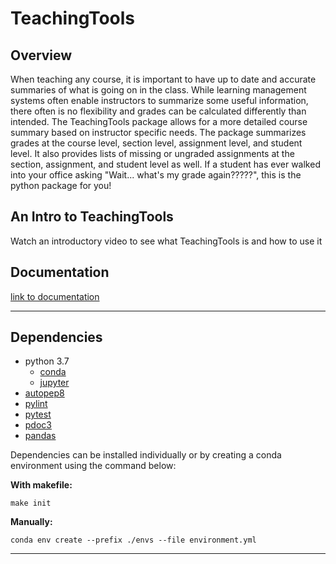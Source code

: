 # TeachingTools

## Overview

When teaching any course, it is important to have up to date and accurate summaries of what is going on in the class. While learning management systems often enable instructors to summarize some useful information, there often is no flexibility and grades can be calculated differently than intended. The TeachingTools package allows for a more detailed course summary based on instructor specific needs. The package summarizes grades at the course level, section level, assignment level, and student level. It also provides lists of missing or ungraded assignments at the section, assignment, and student level as well. If a student has ever walked into your office asking "Wait... what's my grade again?????", this is the python package for you!

## An Intro to TeachingTools

Watch an introductory video to see what TeachingTools is and how to use it

## Documentation

[link to documentation](TeachingTools)

---

## Dependencies
* python 3.7
  * [conda](https://docs.conda.io/projects/conda/en/latest/user-guide/install/index.html)
  * [jupyter](https://jupyter.readthedocs.io/en/latest/install.html)
* [autopep8](https://pypi.org/project/autopep8/)
* [pylint](http://pylint.pycqa.org/en/latest/user_guide/installation.html)
* [pytest](https://docs.pytest.org/en/stable/getting-started.html)
* [pdoc3](https://pypi.org/project/pdoc3/)
* [pandas](https://pandas.pydata.org/getting_started.html)

Dependencies can be installed individually or by creating a conda environment using the command below:

**With makefile:**  

	make init

**Manually:**  

	conda env create --prefix ./envs --file environment.yml

---
